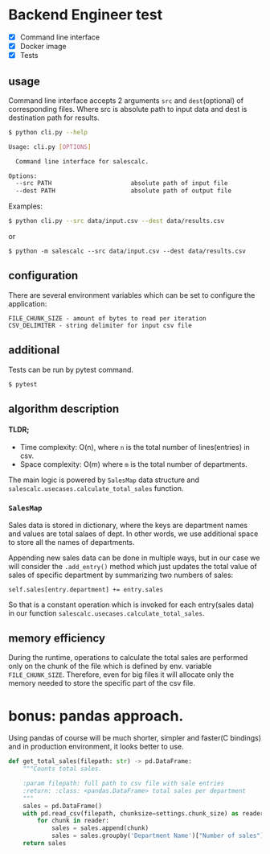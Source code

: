 # Backend Engineer test
- [x] Command line interface
- [x] Docker image
- [x] Tests

## usage
Command line interface accepts 2 arguments `src` and `dest`(optional) of corresponding files.
Where src is absolute path to input data and dest is destination path for results.
```bash
$ python cli.py --help

Usage: cli.py [OPTIONS]

  Command line interface for salescalc.

Options:
  --src PATH                      absolute path of input file
  --dest PATH                     absolute path of output file
```

Examples:

```bash
$ python cli.py --src data/input.csv --dest data/results.csv
```
or
```
$ python -m salescalc --src data/input.csv --dest data/results.csv
```


## configuration
There are several environment variables which can be set to configure the application:
```
FILE_CHUNK_SIZE - amount of bytes to read per iteration
CSV_DELIMITER - string delimiter for input csv file
```

## additional
Tests can be run by pytest command.
```
$ pytest
```


## algorithm description
#### TLDR;

- Time complexity: O(n), where `n` is the total number of lines(entries) in csv.
- Space complexity: O(m) where `m` is the total number of departments.

The main logic is powered by `SalesMap` data structure and `salescalc.usecases.calculate_total_sales` function.

### `SalesMap`
Sales data is stored in dictionary, where the keys are department names and values are total salaes of dept.
In other words, we use additional space to store all the names of departments.

Appending new sales data can be done in multiple ways, but in our case we will consider the `.add_entry()` method which just
updates the total value of sales of specific department by summarizing two numbers of sales:
```
self.sales[entry.department] += entry.sales
```
So that is a constant operation which is invoked for each entry(sales data) in our function `salescalc.usecases.calculate_total_sales`.


## memory efficiency
During the runtime, operations to calculate the total sales are performed only on the chunk of the file which
is defined by env. variable `FILE_CHUNK_SIZE`.
Therefore, even for big files it will allocate only the memory needed to store the specific part of the csv file.


# bonus: pandas approach.
Using pandas of course will be much shorter, simpler and faster(C bindings) and in production environment, it looks better to use.

```python
def get_total_sales(filepath: str) -> pd.DataFrame:
    """Counts total sales.

    :param filepath: full path to csv file with sale entries
    :return: :class: <pandas.DataFrame> total sales per department
    """
    sales = pd.DataFrame()
    with pd.read_csv(filepath, chunksize=settings.chunk_size) as reader:
        for chunk in reader:
            sales = sales.append(chunk)
            sales = sales.groupby('Department Name')["Number of sales"].sum().reset_index(name ='Total Amount')
    return sales
```
